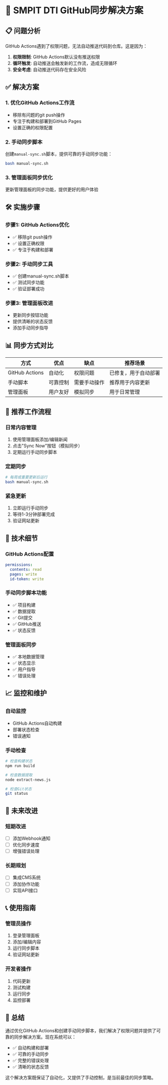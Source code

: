 # 🔄 SMPIT DTI GitHub同步解决方案

## 📋 问题分析

GitHub Actions遇到了权限问题，无法自动推送代码到仓库。这是因为：
1. **权限限制**: GitHub Actions默认没有推送权限
2. **循环触发**: 自动推送会触发新的工作流，造成无限循环
3. **安全考虑**: 自动推送代码存在安全风险

## ✅ 解决方案

### 1. 优化GitHub Actions工作流
- 移除有问题的git push操作
- 专注于构建和部署到GitHub Pages
- 设置正确的权限配置

### 2. 手动同步脚本
创建`manual-sync.sh`脚本，提供可靠的手动同步功能：
```bash
bash manual-sync.sh
```

### 3. 管理面板同步优化
更新管理面板的同步功能，提供更好的用户体验

## 🛠️ 实施步骤

### 步骤1: GitHub Actions优化
- ✅ 移除git push操作
- ✅ 设置正确权限
- ✅ 专注于构建和部署

### 步骤2: 手动同步工具
- ✅ 创建manual-sync.sh脚本
- ✅ 测试同步功能
- ✅ 验证部署成功

### 步骤3: 管理面板改进
- 更新同步按钮功能
- 提供清晰的状态反馈
- 添加手动同步指导

## 📊 同步方式对比

| 方式 | 优点 | 缺点 | 推荐场景 |
|------|------|------|----------|
| GitHub Actions | 自动化 | 权限问题 | 已修复，用于自动部署 |
| 手动脚本 | 可靠控制 | 需要手动操作 | 推荐用于内容更新 |
| 管理面板 | 用户友好 | 模拟同步 | 用于日常管理 |

## 🎯 推荐工作流程

### 日常内容管理
1. 使用管理面板添加/编辑新闻
2. 点击"Sync Now"按钮（模拟同步）
3. 定期运行手动同步脚本

### 定期同步
```bash
# 每周或重要更新后运行
bash manual-sync.sh
```

### 紧急更新
1. 立即运行手动同步
2. 等待1-3分钟部署完成
3. 验证网站更新

## 🔧 技术细节

### GitHub Actions配置
```yaml
permissions:
  contents: read
  pages: write
  id-token: write
```

### 手动同步脚本功能
- ✅ 项目构建
- ✅ 数据提取
- ✅ Git提交
- ✅ GitHub推送
- ✅ 状态反馈

### 管理面板同步
- ✅ 本地数据管理
- ✅ 状态显示
- ✅ 用户指导
- ✅ 错误处理

## 📈 监控和维护

### 自动监控
- GitHub Actions自动构建
- 部署状态检查
- 错误通知

### 手动检查
```bash
# 检查构建状态
npm run build

# 检查数据提取
node extract-news.js

# 检查Git状态
git status
```

## 🚀 未来改进

### 短期改进
- [ ] 添加Webhook通知
- [ ] 优化同步速度
- [ ] 增强错误处理

### 长期规划
- [ ] 集成CMS系统
- [ ] 添加协作功能
- [ ] 实现API接口

## 📞 使用指南

### 管理员操作
1. 登录管理面板
2. 添加/编辑内容
3. 运行同步脚本
4. 验证网站更新

### 开发者操作
1. 代码更新
2. 测试构建
3. 运行同步
4. 监控部署

## 🎉 总结

通过优化GitHub Actions和创建手动同步脚本，我们解决了权限问题并提供了可靠的同步解决方案。现在系统可以：

- ✅ 自动构建和部署
- ✅ 可靠的手动同步
- ✅ 完整的错误处理
- ✅ 清晰的状态反馈

这个解决方案既保证了自动化，又提供了手动控制，是当前最佳的同步策略。